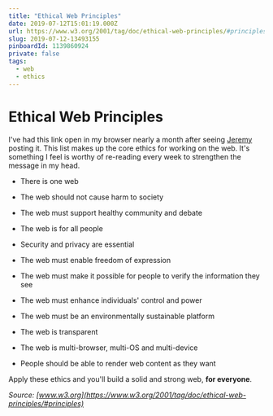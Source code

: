 ```yaml
---
title: "Ethical Web Principles"
date: 2019-07-12T15:01:19.000Z
url: https://www.w3.org/2001/tag/doc/ethical-web-principles/#principles
slug: 2019-07-12-13493155
pinboardId: 1139860924
private: false
tags:
  - web
  - ethics
---
```


# Ethical Web Principles

I've had this link open in my browser nearly a month after seeing [Jeremy](https://adactio.com) posting it. This list makes up the core ethics for working on the web. It's something I feel is worthy of re-reading every week to strengthen the message in my head.

*   There is one web
    
*   The web should not cause harm to society
    
*   The web must support healthy community and debate
    
*   The web is for all people
    
*   Security and privacy are essential
    
*   The web must enable freedom of expression
    
*   The web must make it possible for people to verify the information they see
    
*   The web must enhance individuals' control and power
    
*   The web must be an environmentally sustainable platform
    
*   The web is transparent
    
*   The web is multi-browser, multi-OS and multi-device
    
*   People should be able to render web content as they want
    

Apply these ethics and you'll build a solid and strong web, **for everyone**.

_Source: [www.w3.org](https://www.w3.org/2001/tag/doc/ethical-web-principles/#principles)_
